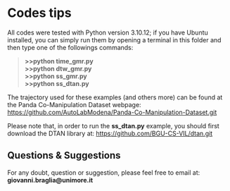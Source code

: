 # Codes tips

All codes were tested with Python version 3.10.12; if you have Ubuntu installed, you can simply run them by opening a terminal in this folder and then type one of the followings commands: <br>
> __>>python time_gmr.py__ <br>
> __>>python dtw_gmr.py__ <br>
> __>>python ss_gmr.py__ <br>
> __>>python ss_dtan.py__ <br>

The trajectory used for these examples (and others more) can be found at the Panda Co-Manipulation Dataset webpage: https://github.com/AutoLabModena/Panda-Co-Manipulation-Dataset.git <br>

Please note that, in order to run the __ss_dtan.py__ example, you should first download the DTAN library at: https://github.com/BGU-CS-VIL/dtan.git <br>

## Questions & Suggestions
For any doubt, question or suggestion, please feel free to email at:
__giovanni.braglia@unimore.it__





